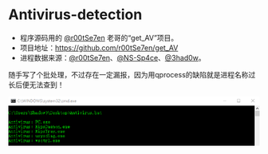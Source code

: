 # Antivirus-detection
* 程序源码用的 [@r00tSe7en](#) 老哥的“get_AV”项目。
* 项目地址：https://github.com/r00tSe7en/get_AV
* 进程数据来源：[@r00tSe7en](https://github.com/r00tSe7en)、[@NS-Sp4ce](https://github.com/NS-Sp4ce)、[@3had0w](https://github.com/3had0w)。

随手写了个批处理，不过存在一定漏报，因为用qprocess的缺陷就是进程名称过长后便无法查到！

![Antivirus](./Antivirus.png "Antivirus")

